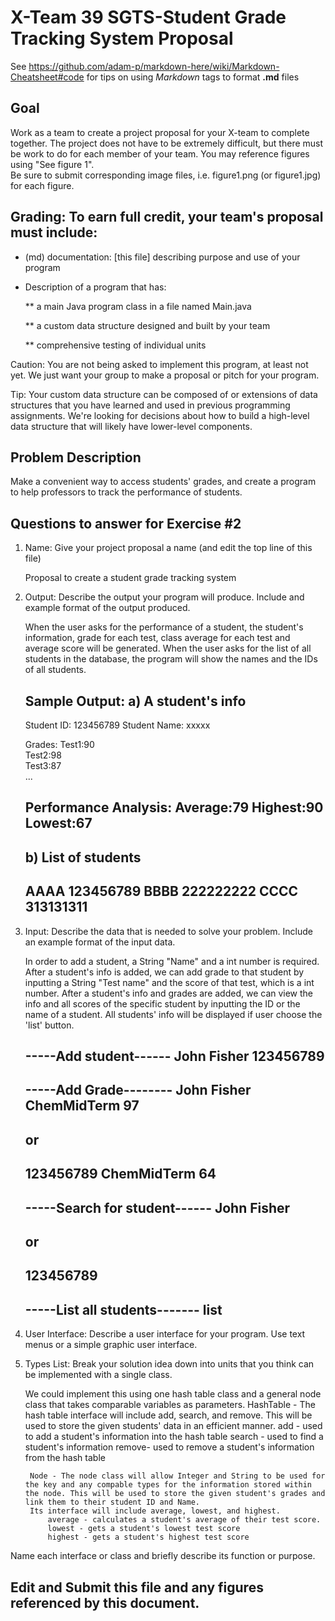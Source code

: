 # X-Team 39 SGTS-Student Grade Tracking System Proposal

See https://github.com/adam-p/markdown-here/wiki/Markdown-Cheatsheet#code for tips on using *Markdown* tags to format __.md__ files

## Goal

Work as a team to create a project proposal for your X-team to complete together.
The project does not have to be extremely difficult,
but there must be work to do for each member of your team.
You may reference figures using "See figure 1".  
Be sure to submit corresponding image files, i.e. figure1.png (or figure1.jpg) for each figure.

## Grading: To earn full credit, your team's proposal must include:

* (md) documentation: [this file] describing purpose and use of your program

* Description of a program that has:

  ** a main Java program class in a file named Main.java
  
  ** a custom data structure designed and built by your team
  
  ** comprehensive testing of individual units
  
 Caution: You are not being asked to implement this program, at least not yet. 
 We just want your group to make a proposal or pitch for your program.
 
 Tip: Your custom data structure can be composed of or extensions of data structures that you have learned and used in previous programming assignments.  We're looking for decisions about how to build a high-level data structure that will likely have lower-level components.

## Problem Description

Make a convenient way to access students' grades, and create a program to help professors to track the performance of students. 



## Questions to answer for Exercise #2

1. Name: Give your project proposal a name (and edit the top line of this file)

	Proposal to create a student grade tracking system


2. Output: Describe the output your program will produce.  Include and example format of the output produced.
	
	When the user asks for the performance of a student, the student's information, grade for each test, class average for each test and average score will be generated. When the user asks for the list of all students in the database, the program will show the names and the IDs of all students. 

	Sample Output:
	a) A student's info
	--------------------
	Student ID: 123456789
	Student Name: xxxxx
	
	Grades:
	Test1:90	
	Test2:98	
	Test3:87	
	...

	Performance Analysis:
	Average:79
	Highest:90
	Lowest:67
	---------------------

	b) List of students
	---------------------
	AAAA 123456789
	BBBB 222222222
	CCCC 313131311
	--------------------
	

3. Input: Describe the data that is needed to solve your problem. Include an example format of the input data.
	
	In order to add a student, a String "Name" and a int number is required.
	After a student's info is added, we can add grade to that student by inputting a String 	"Test name" and the score of that test, which is a int number.
	After a student's info and grades are added, we can view the info and all scores of the 	specific student by inputting the ID or the name of a student.
	All students' info will be displayed if user choose the 'list' button.

	-----Add student------
	John Fisher 123456789
	----------------------

	-----Add Grade--------
	John Fisher ChemMidTerm 97
	----------------------
	or
	----------------------
	123456789 ChemMidTerm 64
	----------------------

	-----Search for student------
	John Fisher	
	-----------------------------
	or 
	-----------------------------
	123456789
	-----------------------------

	-----List all students-------
	list
	-------------------------------


4. User Interface: Describe a user interface for your program.  Use text menus or a simple graphic user interface.



5. Types List: Break your solution idea down into units that you think can be implemented with a single class.

	We could implement this using one hash table class and a general node class that takes comparable variables as parameters.
		HashTable - The hash table interface will include add, search, and remove. This will be used to store the given students' data in an efficient manner.
			add - used to add a student's information into the hash table
			search - used to find a student's information
			remove- used to remove a student's information from the hash table
			
			
		Node - The node class will allow Integer and String to be used for the key and any compable types for the information stored within the node. This will be used to store the given student's grades and link them to their student ID and Name.
		Its interface will include average, lowest, and highest.
			average - calculates a student's average of their test score.
			lowest - gets a student's lowest test score
			highest - gets a student's highest test score
		
Name each interface or class and briefly describe its function or purpose.


## Edit and Submit this file and any figures referenced by this document.

